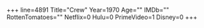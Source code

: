 +++
line=4891
Title="Crew"
Year=1970
Age=""
IMDb=""
RottenTomatoes=""
Netflix=0
Hulu=0
PrimeVideo=1
Disney=0
+++

